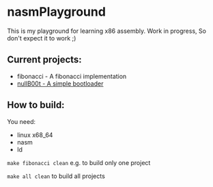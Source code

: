# nasmPlayground

This is my playground for learning x86 assembly. Work in progress, So don't expect it to work ;)

## Current projects:
* fibonacci - A fibonacci implementation
* [nullB00t - A simple bootloader](./nullB00t/readme.md)

## How to build:
You need:
*  linux x68_64
*  nasm
*  ld 

`make fibonacci clean` e.g. to build only one project

`make all clean` to build all projects